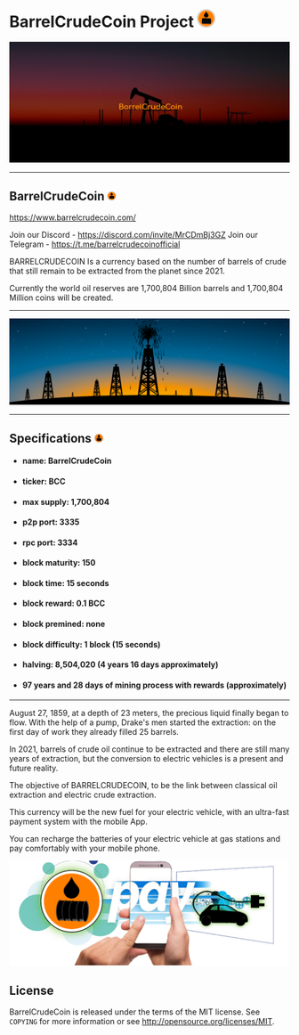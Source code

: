 BarrelCrudeCoin Project ![](share/pixmaps/bitcoin32.png)
===================================== 
![](share/oil-02.jpg)
 
---------------- 
BarrelCrudeCoin ![](share/pixmaps/bitcoin16.png)
----------------
https://www.barrelcrudecoin.com/

Join our Discord - https://discord.com/invite/MrCDmBj3GZ
Join our Telegram - https://t.me/barrelcrudecoinofficial

BARRELCRUDECOIN Is a currency based on the number of barrels of crude 
that still remain to be extracted from the planet since 2021. 

Currently the world oil reserves are 1,700,804 Billion barrels and 1,700,804 Million coins will be created.

----------------

![](share/oil-01.png)

---------------- 
Specifications ![](share/pixmaps/bitcoin16.png)
----------------
+ #### name: BarrelCrudeCoin

+ #### ticker: BCC

+ #### max supply: 1,700,804

+ #### p2p port: 3335

+ #### rpc port: 3334

+ #### block maturity: 150

+ #### block time: 15 seconds

+ #### block reward: 0.1 BCC

+ #### block premined: none

+ #### block difficulty: 1 block (15 seconds)

+ #### halving: 8,504,020 (4 years 16 days approximately)

+ #### 97 years  and 28 days of mining process with rewards (approximately)



----------------

August 27, 1859, at a depth of 23 meters, the precious liquid finally began to flow. With the help of a pump, Drake's men started the extraction: on the first day of work they already filled 25 barrels.

In 2021, barrels of crude oil continue to be extracted and there are still many years of extraction, but the conversion to electric vehicles is a present and future reality.

The objective of BARRELCRUDECOIN, to be the link between classical oil extraction and electric crude extraction. 

This currency will be the new fuel for your electric vehicle,
with an ultra-fast payment system with the mobile App.

You can recharge the batteries of your electric vehicle at gas stations 
and pay comfortably with your mobile phone.

![](share/oil-03.png)


License
-------

BarrelCrudeCoin is released under the terms of the MIT license. See `COPYING` for more
information or see http://opensource.org/licenses/MIT.

